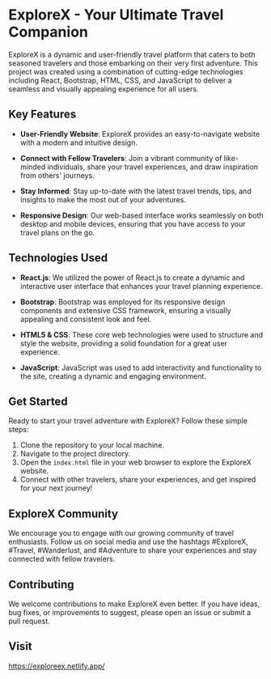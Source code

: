 # ExploreX - Your Ultimate Travel Companion

ExploreX is a dynamic and user-friendly travel platform that caters to both seasoned travelers and those embarking on their very first adventure. This project was created using a combination of cutting-edge technologies including React, Bootstrap, HTML, CSS, and JavaScript to deliver a seamless and visually appealing experience for all users.

## Key Features

- **User-Friendly Website**: ExploreX provides an easy-to-navigate website with a modern and intuitive design.

- **Connect with Fellow Travelers**: Join a vibrant community of like-minded individuals, share your travel experiences, and draw inspiration from others' journeys.

- **Stay Informed**: Stay up-to-date with the latest travel trends, tips, and insights to make the most out of your adventures.

- **Responsive Design**: Our web-based interface works seamlessly on both desktop and mobile devices, ensuring that you have access to your travel plans on the go.

## Technologies Used

- **React.js**: We utilized the power of React.js to create a dynamic and interactive user interface that enhances your travel planning experience.

- **Bootstrap**: Bootstrap was employed for its responsive design components and extensive CSS framework, ensuring a visually appealing and consistent look and feel.

- **HTML5 & CSS**: These core web technologies were used to structure and style the website, providing a solid foundation for a great user experience.

- **JavaScript**: JavaScript was used to add interactivity and functionality to the site, creating a dynamic and engaging environment.

## Get Started

Ready to start your travel adventure with ExploreX? Follow these simple steps:

1. Clone the repository to your local machine.
2. Navigate to the project directory.
3. Open the `index.html` file in your web browser to explore the ExploreX website.
4. Connect with other travelers, share your experiences, and get inspired for your next journey!

## ExploreX Community

We encourage you to engage with our growing community of travel enthusiasts. Follow us on social media and use the hashtags #ExploreX, #Travel, #Wanderlust, and #Adventure to share your experiences and stay connected with fellow travelers.

## Contributing

We welcome contributions to make ExploreX even better. If you have ideas, bug fixes, or improvements to suggest, please open an issue or submit a pull request.

## Visit
https://exploreex.netlify.app/
